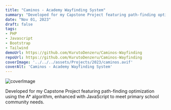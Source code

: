 ```yaml
---
title: "Caminos - Academy Wayfinding System"
summary: "Developed for my Capstone Project featuring path-finding optimization using the A* algorithm, enhanced with JavaScript to meet primary school community needs."
date: "Nov 01, 2023"
draft: false
tags:
- PHP
- Javascript
- Bootstrap
- Tailwind
demoUrl: https://github.com/KurutoDenzeru/Caminos-Wayfinding
repoUrl: https://github.com/KurutoDenzeru/Caminos-Wayfinding
coverImage: '../../../assets/Projects/2023/caminos.avif'
coverAlt: 'Caminos - Academy Wayfinding System'
---
```


![coverImage](../../../assets/Projects/2023/caminos.avif)

Developed for my Capstone Project featuring path-finding optimization using the A* algorithm, enhanced with JavaScript to meet primary school community needs.
